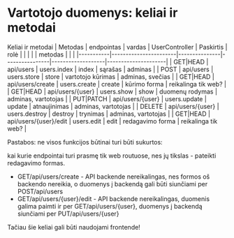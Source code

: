 # Vartotojo duomenys: keliai ir metodai

Keliai ir metodai
| Metodas   | endpointas            | vardas        | UserController | Paskirtis         | rolė                |
|           |                       |               | metodas        |                   |                     |
|-----------|-----------------------|---------------|----------------|-------------------|---------------------|
| GET|HEAD  | api/users             | users.index   | index          | sąrašas           | adminas             |
| POST      | api/users             | users.store   | store          | vartotojo kūrimas | adminas, svečias    |
| GET|HEAD  | api/users/create      | users.create  | create         | kūrimo forma      | reikalinga tik web? |
| GET|HEAD  | api/users/{user}      | users.show    | show           | duomenų rodymas   | adminas, vartotojas |
| PUT|PATCH | api/users/{user}      | users.update  | update         | atnaujinimas      | adminas, vartotojas |
| DELETE    | api/users/{user}      | users.destroy | destroy        | trynimas          | adminas, vartotojas |
| GET|HEAD  | api/users/{user}/edit | users.edit    | edit           | redagavimo forma  | reikalinga tik web? |

Pastabos:
ne visos funkcijos būtinai turi būti sukurtos:

kai kurie endpointai turi prasmę tik web routuose, nes jų tikslas - pateikti redagavimo formas.

- GET/api/users/create - API backende nereikalingas, nes formos oš backendo nereikia, o duomenys į backendą gali būti siunčiami per POST/api/users
- GET/api/users/{user}/edit - API backende nereikalingas, duomenis galima paimti ir per GET/api/users/{user}, duomenys į backendą siunčiami per PUT/api/users/{user}

Tačiau šie keliai gali būti naudojami frontende!
